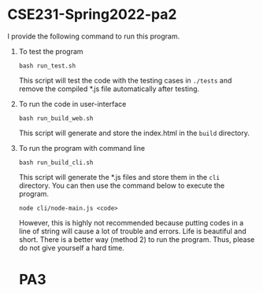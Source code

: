 # CSE231-Spring2022-pa2
I provide the following command to run this program.

1. To test the program
    ```
    bash run_test.sh
    ```
    This script will test the code with the testing cases in ```./tests``` and remove the compiled *.js file automatically after testing.
    
2. To run the code in user-interface
    ```
    bash run_build_web.sh
    ```
    This script will generate and store the index.html in the ```build``` directory.

3. To run the program with command line
    ```
    bash run_build_cli.sh
    ```
    This script will generate the *.js files and store them in the ```cli ``` directory. You can then use the command below to execute the program.
    ```
    node cli/node-main.js <code>
    ```
    However, this is highly not recommended because putting codes in a line of string will cause a lot of trouble and errors. Life is beautiful and short. There is a better way (method 2) to run the program. Thus, please do not give yourself a hard time.


    # PA3
